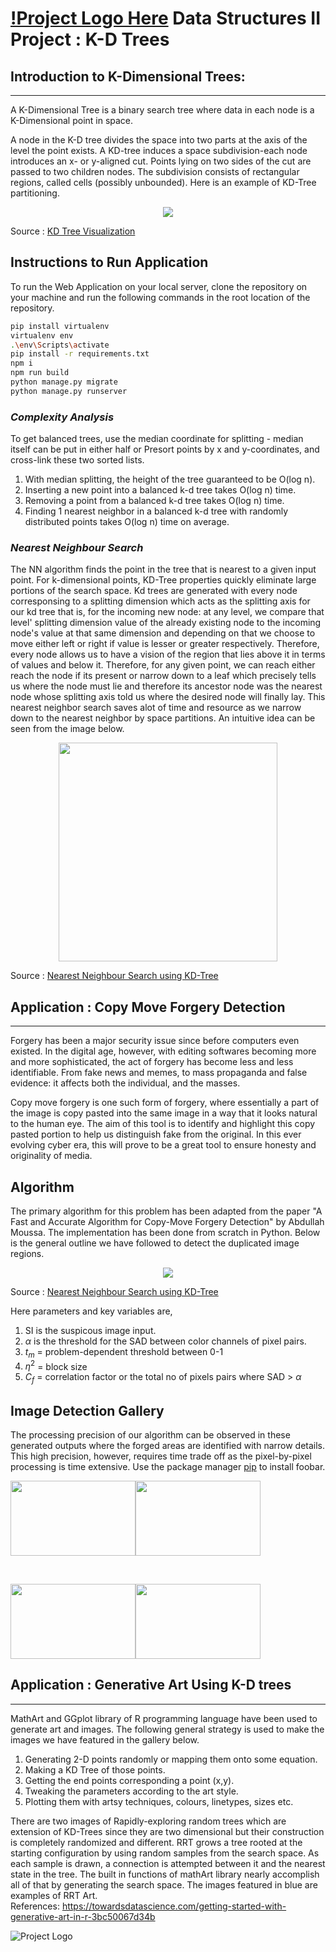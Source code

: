 # [!Project Logo Here](https://raw.githubusercontent.com/hsntrq/CMFDKDTrees/master/public/assets/img/logo.png) Data Structures II Project : K-D Trees
## Introduction to K-Dimensional Trees:
---
A K-Dimensional Tree is a binary search tree where data in each node is a K-Dimensional point in space.

A node in the K-D tree divides the space into two parts at the axis of the level the point exists. A KD-tree induces a space subdivision-each node introduces an x- or y-aligned cut.
Points lying on two sides of the cut are passed to two children nodes.
The subdivision consists of rectangular regions, called cells (possibly unbounded). Here is an example of KD-Tree partitioning.

<p style = "text-align:center;">

<img src="Documentation_Img/KD.png">

Source : [KD Tree Visualization](https://www.researchgate.net/figure/Visualization-of-the-k-d-tree-algorithm_fig4_327289160)

</p>

## Instructions to Run Application

To run the Web Application on your local server, clone the repository on your machine and run the following commands in the root location of the repository.

```bash
pip install virtualenv
virtualenv env
.\env\Scripts\activate
pip install -r requirements.txt
npm i
npm run build
python manage.py migrate
python manage.py runserver
```

### *Complexity Analysis*

To get balanced trees, use the median coordinate for splitting - median itself can be put in either half or Presort points by x and y-coordinates, and cross-link these two sorted lists.

1. With median splitting, the height of the tree guaranteed to be O(log n).
2. Inserting a new point into a balanced k-d tree takes O(log n) time.
3. Removing a point from a balanced k-d tree takes O(log n) time.
4. Finding 1 nearest neighbor in a balanced k-d tree with randomly distributed points takes O(log n) time on average.

### *Nearest Neighbour Search*
 The NN algorithm finds the point in the tree that is nearest to a given input point. For k-dimensional points, KD-Tree properties quickly eliminate large portions of the search space. Kd trees are generated with every node corresponsing to a splitting dimension which acts as the splitting axis for our kd tree that is, for the incoming new node: at any level, we compare that level' splitting dimension value of the already existing node to the incoming node's value at that same dimension and depending on that we choose to move either left or right if value is lesser or greater respectively. Therefore, every node allows us to have a vision of the region that lies above it in terms of values and below it. Therefore, for any given point, we can reach either reach the node if its present or narrow down to a leaf which precisely tells us where the node must lie and therefore its ancestor node was the nearest node whose splitting axis told us where the desired node will finally lay. This nearest neighbor search saves alot of time and resource as we narrow down to the nearest neighbor by space partitions. An intuitive idea can be seen from the image below.
<!-- Alignment options!!!!! -->
<p style = "text-align:center;">

<img  width="350" height="350" src="Documentation_Img/NN.png">


Source : [Nearest Neighbour Search using KD-Tree](https://kanoki.org/2020/08/05/find-nearest-neighbor-using-kd-tree/)

</p>

## Application : Copy Move Forgery Detection
---
Forgery has been a major security issue since before computers even existed. In the digital age, however, with editing softwares becoming more and more sophisticated, the act of forgery has become less and less identifiable. From fake news and memes, to mass propaganda and false evidence: it affects both the individual, and the masses. 

Copy move forgery is one such form of forgery, where essentially a part of the image is copy pasted into the same image in a way that it looks natural to the human eye. The aim of this tool is to identify and highlight this copy pasted portion to help us distinguish fake from the original. In this ever evolving cyber era, this will prove to be  a great tool to ensure honesty and originality of media.

## Algorithm

The primary algorithm for this problem has been adapted from the paper "A Fast and Accurate Algorithm for Copy-Move Forgery Detection" by Abdullah Moussa. The implementation has been done from scratch in Python. Below is the general outline we have followed to detect the duplicated image regions.

<p style = "text-align:center;">

<img src="Documentation_Img/Algorithm.png">

Source : [Nearest Neighbour Search using KD-Tree](https://kanoki.org/2020/08/05/find-nearest-neighbor-using-kd-tree/)

</p>

Here parameters and key variables are,

1. SI is the suspicous image input.
2. $\alpha$ is the threshold for the SAD between color channels of pixel pairs.
3. $t_m$ = problem-dependent threshold between 0-1 
4. $\eta^2$ = block size
5. $C_f$ = correlation factor or the total no of pixels pairs where  SAD > $\alpha$

## Image Detection Gallery
The processing precision of our algorithm can be observed in these generated outputs where the forged areas are identified with narrow details. This high precision, however, requires time trade off as the pixel-by-pixel processing is time extensive.
Use the package manager [pip](https://pip.pypa.io/en/stable/) to install foobar.


<p style = "text-align:center;">

<img src="Documentation_Img/16.jpg" width ="200" height ="120"/><img src="Documentation_Img/16-truth.png" width ="200" height ="120"/>

<br/>

<img src="Documentation_Img/29.jpeg" width ="200" height ="120"/><img src="Documentation_Img/29-truth-2.jpeg" width ="200" height ="120"/>

</p>

## Application : Generative Art Using K-D trees
---
MathArt and GGplot library of R programming language have been used to generate art and images. The following general strategy is used to make the images we have featured in the gallery below.

1. Generating 2-D points randomly or mapping them onto some equation.
2. Making a KD Tree of those points.
3. Getting the end points corresponding a point (x,y). 
4. Tweaking the parameters according to the art style.
5. Plotting them with artsy techniques, colours, linetypes, sizes etc.

There are two images of Rapidly-exploring random trees which are extension of KD-Trees since they are two dimensional but their construction is completely randomized and different.  RRT grows a tree rooted at the starting configuration by using random samples from the search space. As each sample is drawn, a connection is attempted between it and the nearest state in the tree. The built in functions of mathArt library nearly accomplish all of that by generating the search space. The images featured in blue are examples of RRT Art.
<br/>References: https://towardsdatascience.com/getting-started-with-generative-art-in-r-3bc50067d34b

![Project Logo](https://raw.githubusercontent.com/hsntrq/CMFDKDTrees/master/public/assets/img/us.jpeg)
